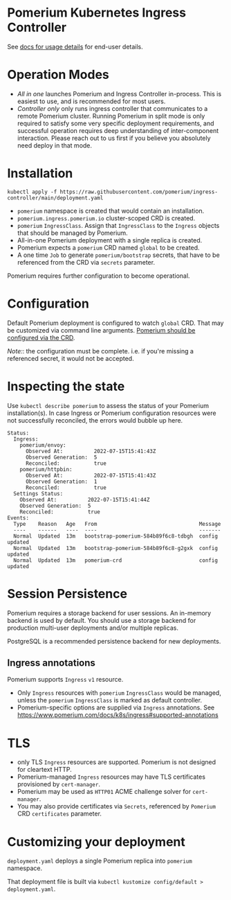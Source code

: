 # Pomerium Kubernetes Ingress Controller

See [docs for usage details](https://www.pomerium.com/docs/k8s/ingress) for end-user details.

# Operation Modes

- _All in one_ launches Pomerium and Ingress Controller in-process. This is easiest to use, and is recommended for most users.
- _Controller only_ only runs ingress controller that communicates to a remote Pomerium cluster. Running Pomerium in split mode is only required to satisfy some very specific deployment requirements, and successful operation requires deep understanding of inter-component interaction. Please reach out to us first if you believe you absolutely need deploy in that mode.

# Installation

```
kubectl apply -f https://raw.githubusercontent.com/pomerium/ingress-controller/main/deployment.yaml
```

- `pomerium` namespace is created that would contain an installation.
- `pomerium.ingress.pomerium.io` cluster-scoped CRD is created.
- `pomerium` `IngressClass`. Assign that `IngressClass` to the `Ingress` objects that should be managed by Pomerium.
- All-in-one Pomerium deployment with a single replica is created.
- Pomerium expects a `pomerium` CRD named `global` to be created.
- A one time `Job` to generate `pomerium/bootstrap` secrets, that have to be referenced from the CRD via `secrets` parameter.

Pomerium requires further configuration to become operational.

# Configuration

Default Pomerium deployment is configured to watch `global` CRD.
That may be customized via command line arguments.
[Pomerium should be configured via the CRD](CRD.md).

_Note:_: the configuration must be complete. i.e. if you're missing a referenced secret, it would not be accepted.

# Inspecting the state

Use `kubectl describe pomerium` to assess the status of your Pomerium installation(s).
In case Ingress or Pomerium configuration resources were not successfully reconciled, the errors would bubble up here.

```
Status:
  Ingress:
    pomerium/envoy:
      Observed At:          2022-07-15T15:41:43Z
      Observed Generation:  5
      Reconciled:           true
    pomerium/httpbin:
      Observed At:          2022-07-15T15:41:43Z
      Observed Generation:  1
      Reconciled:           true
  Settings Status:
    Observed At:          2022-07-15T15:41:44Z
    Observed Generation:  5
    Reconciled:           true
Events:
  Type    Reason   Age   From                                 Message
  ----    ------   ----  ----                                 -------
  Normal  Updated  13m   bootstrap-pomerium-584b89f6c8-tdbgh  config updated
  Normal  Updated  13m   bootstrap-pomerium-584b89f6c8-g2gxk  config updated
  Normal  Updated  13m   pomerium-crd                         config updated
```

# Session Persistence

Pomerium requires a storage backend for user sessions. An in-memory backend is used by default.
You should use a storage backend for production multi-user deployments and/or multiple replicas.

PostgreSQL is a recommended persistence backend for new deployments.

## Ingress annotations

Pomerium supports `Ingress` `v1` resource.

- Only `Ingress` resources with `pomerium` `IngressClass` would be managed, unless the `pomerium` `IngressClass` is marked as default controller.
- Pomerium-specific options are supplied via `Ingress` annotations. See https://www.pomerium.com/docs/k8s/ingress#supported-annotations

# TLS

- only TLS `Ingress` resources are supported. Pomerium is not designed for cleartext HTTP.
- Pomerium-managed `Ingress` resources may have TLS certificates provisioned by `cert-manager`.
- Pomerium may be used as `HTTP01` ACME challenge solver for `cert-manager`.
- You may also provide certificates via `Secrets`, referenced by `Pomerium` CRD `certificates` parameter.

# Customizing your deployment

`deployment.yaml` deploys a single Pomerium replica into `pomerium` namespace.

That deployment file is built via `kubectl kustomize config/default > deployment.yaml`.

